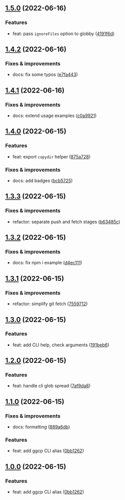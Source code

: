 ## [1.5.0](https://github.com/antongolub/git-glob-cp/compare/v1.4.2...v1.5.0) (2022-06-16)

### Features
* feat: pass `ignoreFiles` option to globby ([4191f6d](https://github.com/antongolub/git-glob-cp/commit/4191f6ddc0e6b70b70fbc97a342bd56583dbe736))

## [1.4.2](https://github.com/antongolub/git-glob-cp/compare/v1.4.1...v1.4.2) (2022-06-16)

### Fixes & improvements
* docs: fix some typos ([e7fa443](https://github.com/antongolub/git-glob-cp/commit/e7fa443dd69a3b1e13e2cfc42e966873baf25a93))

## [1.4.1](https://github.com/antongolub/git-glob-cp/compare/v1.4.0...v1.4.1) (2022-06-16)

### Fixes & improvements
* docs: extend usage examples ([c0a9921](https://github.com/antongolub/git-glob-cp/commit/c0a99219d979120da01839a287c3e17d6ca62d6b))

## [1.4.0](https://github.com/antongolub/git-glob-cp/compare/v1.3.3...v1.4.0) (2022-06-15)

### Features
* feat: export `copydir` helper ([875a728](https://github.com/antongolub/git-glob-cp/commit/875a728cb6dc2a41ca0b386736b36d7ffa14ee7d))

### Fixes & improvements
* docs: add badges ([bcb5725](https://github.com/antongolub/git-glob-cp/commit/bcb5725b4daaa075b955ea4330f67a3fe050dace))

## [1.3.3](https://github.com/antongolub/git-glob-cp/compare/v1.3.2...v1.3.3) (2022-06-15)

### Fixes & improvements
* refactor: separate push and fetch stages ([b63485c](https://github.com/antongolub/git-glob-cp/commit/b63485cd70edc4d4f8023bb864c35f22606322ea))

## [1.3.2](https://github.com/antongolub/git-glob-cp/compare/v1.3.1...v1.3.2) (2022-06-15)

### Fixes & improvements
* docs: fix npm i example ([d4ec111](https://github.com/antongolub/git-glob-cp/commit/d4ec1111437e9fb39db0f169bca89dd3c9fea211))

## [1.3.1](https://github.com/antongolub/git-glob-cp/compare/v1.3.0...v1.3.1) (2022-06-15)

### Fixes & improvements
* refactor: simplify git fetch ([7559712](https://github.com/antongolub/git-glob-cp/commit/755971296a3e0bd8751b0b20fea28a716f788187))

## [1.3.0](https://github.com/antongolub/git-glob-cp/compare/v1.2.0...v1.3.0) (2022-06-15)

### Features
* feat: add CLI help, check arguments ([191beb6](https://github.com/antongolub/git-glob-cp/commit/191beb6b3188fdeab0d6fa2a12c80f4b45b7a20b))

## [1.2.0](https://github.com/antongolub/git-glob-cp/compare/v1.1.0...v1.2.0) (2022-06-15)

### Features
* feat: handle cli glob spread ([7af9da8](https://github.com/antongolub/git-glob-cp/commit/7af9da891632bd623223db6be0a9c2cec9c981cf))

## [1.1.0](https://github.com/antongolub/git-glob-cp/compare/v1.0.0...v1.1.0) (2022-06-15)

### Fixes & improvements
* docs: formatting ([889a6db](https://github.com/antongolub/git-glob-cp/commit/889a6dbe3d30fc3e6f1faa6dde54ccefdcb34035))

### Features
* feat: add ggcp CLI alias ([0bb1262](https://github.com/antongolub/git-glob-cp/commit/0bb1262be017a3ed0d6f3fe06d3f925d33f0e6d8))

## [1.0.0](https://github.com/antongolub/git-glob-cp/compare/undefined...v1.0.0) (2022-06-15)

### Features
* feat: add ggcp CLI alias ([0bb1262](https://github.com/antongolub/git-glob-cp/commit/0bb1262be017a3ed0d6f3fe06d3f925d33f0e6d8))
